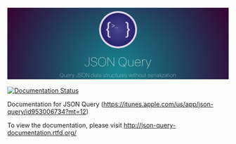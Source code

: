 ![JSON Query: Query JSON data structures without serialization](https://raw.githubusercontent.com/satishmaha/JSON-Query-Documentation/master/assets/headerImage.png)

[![Documentation Status](https://readthedocs.org/projects/json-query-documentation/badge/?version=latest)](http://json-query-documentation.readthedocs.org/en/latest/?badge=latest)

Documentation for JSON Query
(https://itunes.apple.com/us/app/json-query/id953006734?mt=12)

To view the documentation, please visit http://json-query-documentation.rtfd.org/
